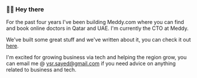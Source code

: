 ### 👋🏼 Hey there
For the past four years I've been building Meddy.com where you can find and book online doctors in Qatar and UAE. I'm currently the CTO at Meddy.

We've built some great stuff and we've written about it, you can check it out [here](https://medium.com/swlh/scaling-our-aws-infrastructure-9e64e6817b8c).

I'm excited for growing business via tech and helping the region grow, you can email me @ ysr.sayed@gmail.com if you need advice on anything related to business and tech.
